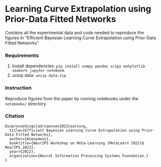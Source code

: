 #  Learning Curve Extrapolation using Prior-Data Fitted Networks

Contains all the experimental data and code needed to reproduce the figures in "Efficient Bayesian Learning Curve Extrapolation using Prior-Data Fitted Networks" 

### Requirements

1. Install dependencies: ``pip install numpy pandas scipy matplotlib seaborn jupyter notebook``
2. unzip data: ``unzip data.zip``

### Instruction

Reproduce figures from the paper by running notebooks under the ``notebooks/`` directory.

### Citation

```
@inproceedings{adriaensen2022learning,
  title={Efficient Bayesian Learning Curve Extrapolation using Prior-Data Fitted Networks},
  author={Anonymous},
  booktitle={NeurIPS Workshop on Meta-Learning (MetaLearn 2022)@ NeurIPS 2022},
  year={2022},
  organization={Neural Information Processing Systems Foundation.}
}
```
